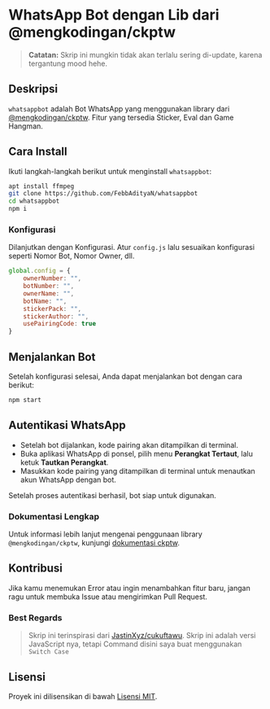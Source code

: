 # WhatsApp Bot dengan Lib dari @mengkodingan/ckptw

> **Catatan:** Skrip ini mungkin tidak akan terlalu sering di-update, karena tergantung mood hehe.

## Deskripsi

`whatsappbot` adalah Bot WhatsApp yang menggunakan library dari [@mengkodingan/ckptw](https://github.com/mengkodingan/ckptw). Fitur yang tersedia Sticker, Eval dan Game Hangman.

## Cara Install

Ikuti langkah-langkah berikut untuk menginstall `whatsappbot`:

```bash
apt install ffmpeg
git clone https://github.com/FebbAdityaN/whatsappbot
cd whatsappbot
npm i
```
### Konfigurasi

Dilanjutkan dengan Konfigurasi.
Atur `config.js` lalu sesuaikan konfigurasi seperti Nomor Bot, Nomor Owner, dll.
```javascript
global.config = {
	ownerNumber: "",
	botNumber: "",
	ownerName: "",
	botName: "",
	stickerPack: "",
	stickerAuthor: "",
	usePairingCode: true
}
```

## Menjalankan Bot

Setelah konfigurasi selesai, Anda dapat menjalankan bot dengan cara berikut:

```bash
npm start
```

## Autentikasi WhatsApp

- Setelah bot dijalankan, kode pairing akan ditampilkan di terminal.
- Buka aplikasi WhatsApp di ponsel, pilih menu **Perangkat Tertaut**, lalu ketuk **Tautkan Perangkat**.
- Masukkan kode pairing yang ditampilkan di terminal untuk menautkan akun WhatsApp dengan bot.

Setelah proses autentikasi berhasil, bot siap untuk digunakan.

### Dokumentasi Lengkap

Untuk informasi lebih lanjut mengenai penggunaan library `@mengkodingan/ckptw`, kunjungi [dokumentasi ckptw](https://ckptw.mengkodingan.my.id/).

## Kontribusi

Jika kamu menemukan Error atau ingin menambahkan fitur baru, jangan ragu untuk membuka Issue atau mengirimkan Pull Request.

### Best Regards

> Skrip ini terinspirasi dari [JastinXyz/cukuftawu](https://github.com/JastinXyz/cukuftawu). Skrip ini adalah versi JavaScript nya, tetapi Command disini saya buat menggunakan `Switch Case`

## Lisensi

Proyek ini dilisensikan di bawah [Lisensi MIT](LICENSE).